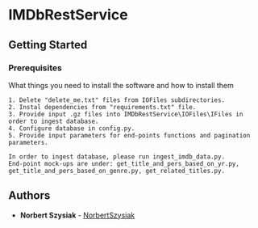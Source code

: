 # IMDbRestService

## Getting Started

### Prerequisites

What things you need to install the software and how to install them

```
1. Delete "delete_me.txt" files from IOFiles subdirectories.
2. Instal dependencies from "requirements.txt" file.
3. Provide input .gz files into IMDbRestService\IOFiles\IFiles in order to ingest database.
4. Configure database in config.py.
5. Provide input parameters for end-points functions and pagination parameters.

In order to ingest database, please run ingest_imdb_data.py.
End-point mock-ups are under: get_title_and_pers_based_on_yr.py, get_title_and_pers_based_on_genre.py, get_related_titles.py.
```
## Authors

* **Norbert Szysiak** - [NorbertSzysiak](https://github.com/nszysiak)
